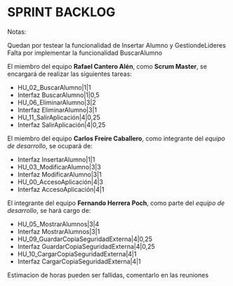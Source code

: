 # SPRINT BACKLOG


Notas:

Quedan por testear la funcionalidad de Insertar Alumno y GestiondeLideres
Falta por implementar la funcionalidad BuscarAlumno

El miembro del equipo **Rafael Cantero Alén**, como **Scrum Master**, se encargará de realizar las siguientes tareas:

* HU_02_BuscarAlumno|1|1
* Interfaz BuscarAlumno|1|0,5
* HU_06_EliminarAlumno|3|2
* Interfaz EliminarAlumno|3|1
* HU_11_SalirAplicación|4|0,25
* Interfaz SalirAplicación|4|0,25

El miembro del equipo **Carlos Freire Caballero**, como integrante del *equipo de desarrollo*, se ocupará de:

* Interfaz InsertarAlumno|1|1
* HU_03_ModificarAlumno|3|3
* Interfaz ModificarAlumno|3|1
* HU_00_AccesoAplicación|4|3
* Interfaz AccesoAplicación|4|1


El integrante del equipo **Fernando Herrera Poch**, como parte del *equipo de desarrollo*, se hará cargo de:

* HU_05_MostrarAlumnos|3|4
* Interfaz MostrarAlumnos|3|1
* HU_09_GuardarCopiaSeguridadExterna|4|0,25
* Interfaz GuardarCopiaSeguridadExterna|4|0,25
* HU_10_CargarCopiaSeguridadExterna|4|1
* Interfaz CargarCopiaSeguridadExterna|4|1

Estimacion de horas pueden ser fallidas, comentarlo en las reuniones


